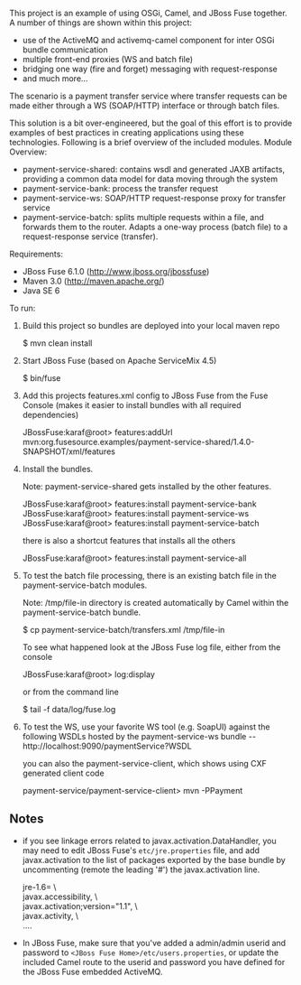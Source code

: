 This project is an example of using OSGi, Camel, and JBoss Fuse together.
A number of things are shown within this project:

* use of the ActiveMQ and activemq-camel component for inter OSGi bundle communication
* multiple front-end proxies (WS and batch file)
* bridging one way (fire and forget) messaging with request-response
* and much more...

The scenario is a payment transfer service where transfer requests can be made
either through a WS (SOAP/HTTP) interface or through batch files.

This solution is a bit over-engineered, but the goal of this effort is to
provide examples of best practices in creating applications using these
technologies. Following is a brief overview of the included modules.
Module Overview:

* payment-service-shared: contains wsdl and generated JAXB artifacts, providing
  a common data model for data moving through the system
* payment-service-bank: process the transfer request
* payment-service-ws: SOAP/HTTP request-response proxy for transfer service
* payment-service-batch: splits multiple requests within a file, and forwards
  them to the router. Adapts a one-way process (batch file) to a
  request-response service (transfer).

Requirements:

* JBoss Fuse 6.1.0 (http://www.jboss.org/jbossfuse)
* Maven 3.0 (http://maven.apache.org/)
* Java SE 6

To run:

1) Build this project so bundles are deployed into your local maven repo

    <project home> $ mvn clean install

2) Start JBoss Fuse (based on Apache ServiceMix 4.5)

    <JBoss Fuse home> $ bin/fuse

3) Add this projects features.xml config to JBoss Fuse from the Fuse
   Console (makes it easier to install bundles with all required dependencies)

    JBossFuse:karaf@root> features:addUrl mvn:org.fusesource.examples/payment-service-shared/1.4.0-SNAPSHOT/xml/features

4) Install the bundles.

   Note: payment-service-shared gets installed by the other features.

    JBossFuse:karaf@root> features:install payment-service-bank
    JBossFuse:karaf@root> features:install payment-service-ws
    JBossFuse:karaf@root> features:install payment-service-batch

   there is also a shortcut features that installs all the others

    JBossFuse:karaf@root> features:install payment-service-all

5) To test the batch file processing, there is an existing batch file in the
   payment-service-batch modules.

   Note: <JBoss Fuse Home>/tmp/file-in directory is created automatically by
         Camel within the payment-service-batch bundle.

    <project home> $ cp payment-service-batch/transfers.xml <JBoss Fuse home>/tmp/file-in

   To see what happened look at the JBoss Fuse log file, either from the console

    JBossFuse:karaf@root> log:display

   or from the command line

    <JBoss Fuse home> $ tail -f data/log/fuse.log

6) To test the WS, use your favorite WS tool (e.g. SoapUI) against the following
   WSDLs hosted by the payment-service-ws bundle -- http://localhost:9090/paymentService?WSDL

   you can also the payment-service-client, which shows using CXF generated
   client code

    payment-service/payment-service-client> mvn -PPayment

## Notes

* if you see linkage errors related to javax.activation.DataHandler, you may need to edit JBoss Fuse's
 `etc/jre.properties` file, and add javax.activation to the list of packages exported by the base
 bundle by uncommenting (remote the leading '#') the javax.activation line.

    jre-1.6= \  
      javax.accessibility, \  
      javax.activation;version="1.1", \  
      javax.activity, \  
      ....  

* In JBoss Fuse, make sure that you've added a admin/admin userid and password to
 `<JBoss Fuse Home>/etc/users.properties`, or update the included Camel route to the userid and
 password you have defined for the JBoss Fuse embedded ActiveMQ.

